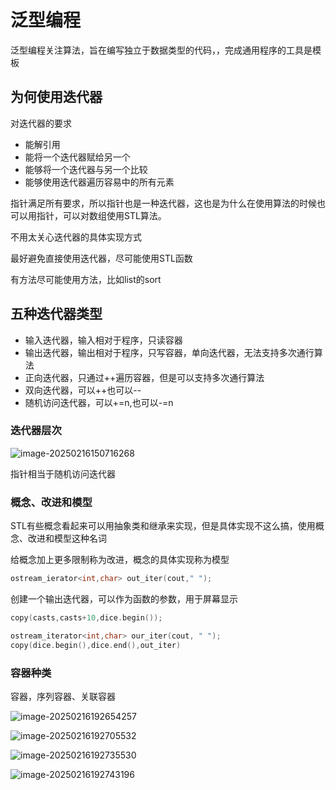 # 泛型编程

泛型编程关注算法，旨在编写独立于数据类型的代码，，完成通用程序的工具是模板

## 为何使用迭代器

对迭代器的要求

- 能解引用
- 能将一个迭代器赋给另一个
- 能够将一个迭代器与另一个比较
- 能够使用迭代器遍历容易中的所有元素

指针满足所有要求，所以指针也是一种迭代器，这也是为什么在使用算法的时候也可以用指针，可以对数组使用STL算法。

不用太关心迭代器的具体实现方式

最好避免直接使用迭代器，尽可能使用STL函数

有方法尽可能使用方法，比如list的sort

## 五种迭代器类型

- 输入迭代器，输入相对于程序，只读容器
- 输出迭代器，输出相对于程序，只写容器，单向迭代器，无法支持多次通行算法
- 正向迭代器，只通过++遍历容器，但是可以支持多次通行算法
- 双向迭代器，可以++也可以--
- 随机访问迭代器，可以+=n,也可以-=n

### 迭代器层次

![image-20250216150716268](C:\Users\86135\AppData\Roaming\Typora\typora-user-images\image-20250216150716268.png)

指针相当于随机访问迭代器

### 概念、改进和模型

STL有些概念看起来可以用抽象类和继承来实现，但是具体实现不这么搞，使用概念、改进和模型这种名词

给概念加上更多限制称为改进，概念的具体实现称为模型



```c++
ostream_ierator<int,char> out_iter(cout," ");
```

创建一个输出迭代器，可以作为函数的参数，用于屏幕显示



```c++
copy(casts,casts+10,dice.begin());
```





```c++
ostream_iterator<int,char> our_iter(cout, " ");
copy(dice.begin(),dice.end(),out_iter)
```



### 容器种类

容器，序列容器、关联容器

![image-20250216192654257](C:\Users\86135\AppData\Roaming\Typora\typora-user-images\image-20250216192654257.png)

![image-20250216192705532](C:\Users\86135\AppData\Roaming\Typora\typora-user-images\image-20250216192705532.png)

![image-20250216192735530](C:\Users\86135\AppData\Roaming\Typora\typora-user-images\image-20250216192735530.png)

![image-20250216192743196](C:\Users\86135\AppData\Roaming\Typora\typora-user-images\image-20250216192743196.png)